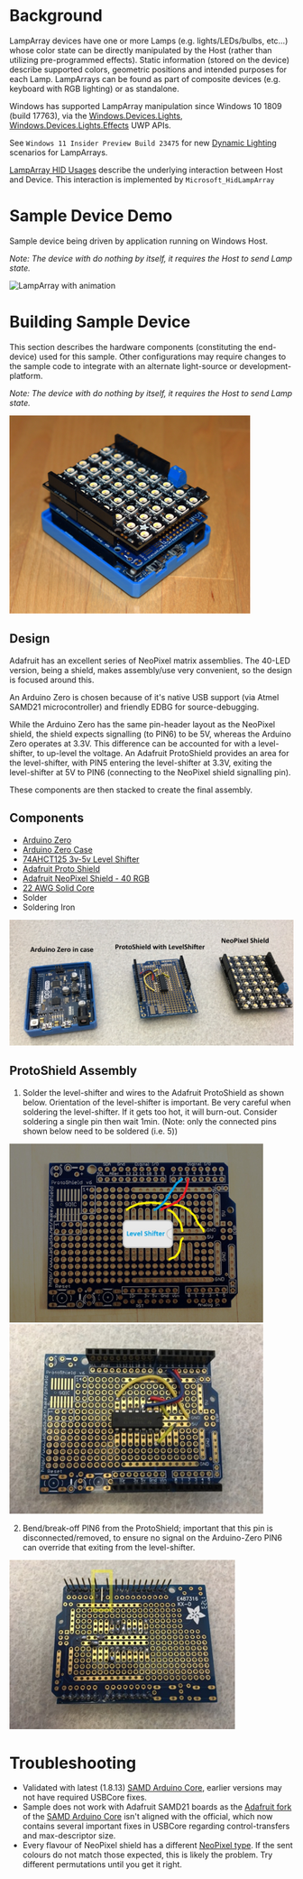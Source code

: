 # Background
LampArray devices have one or more Lamps (e.g. lights/LEDs/bulbs, etc…) whose color state can be directly manipulated by the Host (rather than utilizing pre-programmed effects). Static information (stored on the device) describe supported colors, geometric positions and intended purposes for each Lamp.  LampArrays can be found as part of composite devices (e.g. keyboard with RGB lighting) or as standalone.

Windows has supported LampArray manipulation since Windows 10 1809 (build 17763), via the [Windows.Devices.Lights](https://learn.microsoft.com/en-us/uwp/api/windows.devices.lights.lamparray), [Windows.Devices.Lights.Effects](https://learn.microsoft.com/en-us/uwp/api/windows.devices.lights.effects) UWP APIs.

See `Windows 11 Insider Preview Build 23475` for new [Dynamic Lighting](https://blogs.windows.com/windows-insider/2023/06/07/announcing-windows-11-insider-preview-build-23475/) scenarios for LampArrays.

[LampArray HID Usages](https://usb.org/sites/default/files/hut1_4.pdf#page=329) describe the underlying interaction between Host and Device.  This interaction is implemented by `Microsoft_HidLampArray`

# Sample Device Demo
Sample device being driven by application running on Windows Host.

*Note: The device with do nothing by itself, it requires the Host to send Lamp state.*

<img src="./docs/LampArrayActive.gif" alt="LampArray with animation"/>

# Building Sample Device
This section describes the hardware components (constituting the end-device) used for this sample.  Other configurations may require changes to the sample code to integrate with an alternate light-source or development-platform.

*Note: The device with do nothing by itself, it requires the Host to send Lamp state.*

<img src="./docs/LampArraySampleDeviceAssembled.jpg" alt="LampArray assembled" width="427"/>


## Design
Adafruit has an excellent series of NeoPixel matrix assemblies. The 40-LED version, being a shield, makes assembly/use very convenient, so the design is focused around this.

An Arduino Zero is chosen because of it's native USB support (via Atmel SAMD21 microcontroller) and friendly EDBG for source-debugging.

While the Arduino Zero has the same pin-header layout as the NeoPixel shield, the shield expects signalling (to PIN6) to be 5V, whereas the Arduino Zero operates at 3.3V.  This difference can be accounted for with a level-shifter, to up-level the voltage.  An Adafruit ProtoShield provides an area for the level-shifter, with PIN5 entering the level-shifter at 3.3V, exiting the level-shifter at 5V to PIN6 (connecting to the NeoPixel shield signalling pin).

These components are then stacked to create the final assembly.

## Components
- [Arduino Zero](https://store-usa.arduino.cc/products/arduino-zero?selectedStore=us)
- [Arduino Zero Case](https://store-usa.arduino.cc/products/arduino-zero-case?variant=40735839748303)
- [74AHCT125 3v-5v Level Shifter](https://www.adafruit.com/product/1787)
- [Adafruit Proto Shield](https://www.adafruit.com/product/2077)
- [Adafruit NeoPixel Shield - 40 RGB](https://www.adafruit.com/product/3053)
- [22 AWG Solid Core](https://www.adafruit.com/product/1311)
- Solder
- Soldering Iron

<img src="./docs/LampArraySampleDeviceDisAssembled.jpg" alt="LampArray Disassembled"/>

## ProtoShield Assembly

1. Solder the level-shifter and wires to the Adafruit ProtoShield as shown below.  Orientation of the level-shifter is important.  Be very careful when soldering the level-shifter.  If it gets too hot, it will burn-out.  Consider soldering a single pin then wait 1min.  (Note: only the connected pins shown below need to be soldered (i.e. 5))

<img src="./docs/ProtoShieldWiring.JPG" alt="ProtoShield Wiring" width="450"/>

<img src="./docs/ProtoShieldWiring-Actual.jpg" alt="ProtoShield Wiring" width="450"/>

2. Bend/break-off PIN6 from the ProtoShield; important that this pin is disconnected/removed, to ensure no signal on the Arduino-Zero PIN6 can override that exiting from the level-shifter.

<img src="./docs/ProtoShield-BreakoffPin.jpg" alt="ProtoShield PIN6 breakoff" width="400"/>

# Troubleshooting
- Validated with latest (1.8.13) [SAMD Arduino Core](https://github.com/arduino/ArduinoCore-samd), earlier versions may not have required USBCore fixes.
- Sample does not work with Adafruit SAMD21 boards as the [Adafruit fork](https://github.com/adafruit/ArduinoCore-samd) of the [SAMD Arduino Core](https://github.com/arduino/ArduinoCore-samd) isn't aligned with the official, which now contains several important fixes in USBCore regarding control-transfers and max-descriptor size.
- Every flavour of NeoPixel shield has a different [NeoPixel type](https://github.com/adafruit/Adafruit_NeoPixel/blob/master/Adafruit_NeoPixel.h).  If the sent colours do not match those expected, this is likely the problem.  Try different permutations until you get it right.
